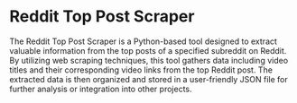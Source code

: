 # Reddit Top Post Scraper

The Reddit Top Post Scraper is a Python-based tool designed to extract valuable information from the top posts of a specified subreddit on Reddit. By utilizing web scraping techniques, this tool gathers data including video titles and their corresponding video links from the top Reddit post. The extracted data is then organized and stored in a user-friendly JSON file for further analysis or integration into other projects.
